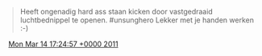 > Heeft ongenadig hard ass staan kicken door vastgedraaid luchtbednippel te openen\. \#unsunghero Lekker met je handen werken :\-\)

<img src="../../media/tweet.ico" width="12" /> [Mon Mar 14 17:24:57 +0000 2011](https://twitter.com/DromerDenker/status/47347498167185408)